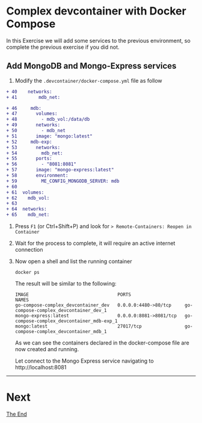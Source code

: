 # Complex devcontainer with Docker Compose

In this Exercise we will add some services to the previous environment, so complete the previous exercise if you did not.

## Add MongoDB and Mongo-Express services

1. Modify the `.devcontainer/docker-compose.yml` file as follow

```diff
+ 40    networks:
+ 41        mdb_net:
```
    
```diff
+ 46     mdb:
+ 47       volumes:
+ 48         - mdb_vol:/data/db
+ 49       networks:
+ 50         - mdb_net
+ 51       image: "mongo:latest"
+ 52     mdb-exp:
+ 53       networks:
+ 54         mdb_net:
+ 55       ports:
+ 56         - "8081:8081"
+ 57       image: "mongo-express:latest"
+ 58       environment:
+ 59         ME_CONFIG_MONGODB_SERVER: mdb
+ 60
+ 61  volumes:
+ 62    mdb_vol:
+ 63
+ 64  networks:
+ 65    mdb_net: 
```

1. Press `F1` (or Ctrl+Shift+P) and look for `> Remote-Containers: Reopen in Container`

1. Wait for the process to complete, it will require an active internet connection

1. Now open a shell and list the running container

    ```
    docker ps
    ```

    The result will be similar to the following:

    ```
    IMAGE                                 PORTS                    NAMES
    go-compose-complex_devcontainer_dev   0.0.0.0:4480->80/tcp     go-compose-complex_devcontainer_dev_1
    mongo-express:latest                  0.0.0.0:8081->8081/tcp   go-compose-complex_devcontainer_mdb-exp_1
    mongo:latest                          27017/tcp                go-compose-complex_devcontainer_mdb_1
    ```

    As we can see the containers declared in the docker-compose file are now created and running.

    Let connect to the Mongo Express service navigating to http://localhost:8081 

---

# Next

[The End](../07-End/README.md)